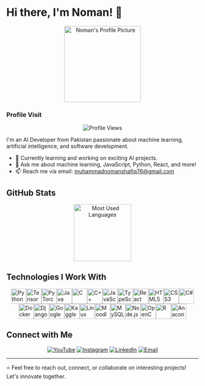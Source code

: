 <!-- Introduction -->

# Hi there, I'm Noman! 👋

<div align="center">
<img src="https://images.immediate.co.uk/production/volatile/sites/3/2023/04/naruto-762b09d.jpg?quality=90&webp=true&resize=1167,778" alt="Noman's Profile Picture" width="200" height="200">
</div>

### Profile Visit

<div align="center">
<img src="https://profile-counter.glitch.me/MuhammadNoman76/count.svg?" alt="Profile Views">
</div>

I'm an AI Developer from Pakistan passionate about machine learning, artificial intelligence, and software development.

- 🌱 Currently learning and working on exciting AI projects.
- 💬 Ask me about machine learning, JavaScript, Python, React, and more!
- 📫 Reach me via email: [muhammadnomanshafiq76@gmail.com](mailto:muhammadnomanshafiq76@gmail.com)

<!-- GitHub Stats -->

## GitHub Stats

<div align="center">

<img src="https://github-readme-stats.vercel.app/api/top-langs?username=MuhammadNoman76&locale=en&hide_title=false&layout=compact&card_width=320&langs_count=5&theme=dracula&hide_border=false&order=2" height="150" alt="Most Used Languages">
</div>

<!-- Technologies I Work With -->

## Technologies I Work With

<div style="display: flex; flex-wrap: wrap; justify-content: center; align-items: center;">
    <img src="https://cdn.jsdelivr.net/gh/devicons/devicon/icons/python/python-original.svg" height="40" alt="Python" title="Python">
    <img src="https://cdn.jsdelivr.net/gh/devicons/devicon/icons/tensorflow/tensorflow-original.svg" height="40" alt="TensorFlow" title="TensorFlow">
    <img src="https://cdn.jsdelivr.net/gh/devicons/devicon/icons/pytorch/pytorch-original.svg" height="40" alt="PyTorch" title="PyTorch">
    <img src="https://cdn.jsdelivr.net/gh/devicons/devicon/icons/java/java-original.svg" height="40" alt="Java" title="Java">
    <img src="https://cdn.jsdelivr.net/gh/devicons/devicon/icons/c/c-original.svg" height="40" alt="C" title="C">
    <img src="https://cdn.jsdelivr.net/gh/devicons/devicon/icons/cplusplus/cplusplus-original.svg" height="40" alt="C++" title="C++">
    <img src="https://cdn.jsdelivr.net/gh/devicons/devicon/icons/javascript/javascript-original.svg" height="40" alt="JavaScript" title="JavaScript">
    <img src="https://cdn.jsdelivr.net/gh/devicons/devicon/icons/typescript/typescript-original.svg" height="40" alt="TypeScript" title="TypeScript">
    <img src="https://cdn.jsdelivr.net/gh/devicons/devicon/icons/react/react-original.svg" height="40" alt="React" title="React">
    <img src="https://cdn.jsdelivr.net/gh/devicons/devicon/icons/html5/html5-original.svg" height="40" alt="HTML5" title="HTML5">
    <img src="https://cdn.jsdelivr.net/gh/devicons/devicon/icons/css3/css3-original.svg" height="40" alt="CSS3" title="CSS3">
    <img src="https://cdn.jsdelivr.net/gh/devicons/devicon/icons/csharp/csharp-original.svg" height="40" alt="C#" title="C#">
    <img src="https://cdn.jsdelivr.net/gh/devicons/devicon/icons/docker/docker-original.svg" height="40" alt="Docker" title="Docker">
    <img src="https://cdn.jsdelivr.net/gh/devicons/devicon/icons/django/django-plain.svg" height="40" alt="Django" title="Django">
    <img src="https://cdn.jsdelivr.net/gh/devicons/devicon/icons/googlecloud/googlecloud-original.svg" height="40" alt="Google Cloud" title="Google Cloud">
    <img src="https://cdn.jsdelivr.net/gh/devicons/devicon/icons/kaggle/kaggle-original.svg" height="40" alt="Kaggle" title="Kaggle">
    <img src="https://cdn.jsdelivr.net/gh/devicons/devicon/icons/linux/linux-original.svg" height="40" alt="Linux" title="Linux">
    <img src="https://cdn.jsdelivr.net/gh/devicons/devicon/icons/moodle/moodle-original.svg" height="40" alt="Moodle" title="Moodle">
    <img src="https://cdn.jsdelivr.net/gh/devicons/devicon/icons/mysql/mysql-original.svg" height="40" alt="MySQL" title="MySQL">
    <img src="https://cdn.jsdelivr.net/gh/devicons/devicon/icons/nodejs/nodejs-original.svg" height="40" alt="Node.js" title="Node.js">
    <img src="https://cdn.jsdelivr.net/gh/devicons/devicon/icons/opencv/opencv-original.svg" height="40" alt="OpenCV" title="OpenCV">
    <img src="https://cdn.jsdelivr.net/gh/devicons/devicon/icons/r/r-original.svg" height="40" alt="R" title="R">
    <img src="https://cdn.jsdelivr.net/gh/devicons/devicon/icons/anaconda/anaconda-original.svg" height="40" alt="Anaconda" title="Anaconda">

</div>


  
  
  


###

<!-- Connect with Me -->

## Connect with Me

<div align="center">
<a href="https://www.youtube.com/@AlgorithmAdventures" target="_blank"><img src="https://img.shields.io/static/v1?message=YouTube&logo=youtube&label=&color=FF0000&logoColor=white&labelColor=&style=for-the-badge" alt="YouTube"></a>
<a href="https://www.instagram.com/muhammaadnoman/" target="_blank"><img src="https://img.shields.io/static/v1?message=Instagram&logo=instagram&label=&color=E4405F&logoColor=white&labelColor=&style=for-the-badge" alt="Instagram"></a>
<a href="https://www.linkedin.com/in/muhammad-noman76" target="_blank"><img src="https://img.shields.io/static/v1?message=LinkedIn&logo=linkedin&label=&color=0077B5&logoColor=white&labelColor=&style=for-the-badge" alt="LinkedIn"></a>
<a href="mailto:muhammadnomanshafiq76@gmail.com" target="_blank"><img src="https://img.shields.io/static/v1?message=Email&logo=gmail&label=&color=D14836&logoColor=white&labelColor=&style=for-the-badge" alt="Email"></a>
</div>

---

⭐️ Feel free to reach out, connect, or collaborate on interesting projects! Let's innovate together.
